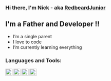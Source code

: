 ### Hi there, I'm Nick - aka [RedbeardJunior][website]

## I'm a Father and Developer !!
* I’m a single parent
* I love to code
* I’m currently learning everything

### Languages and Tools:




<a target="_blank" href="https://www.linkedin.com/in/nick-d-202652104/">
  <img align="left" alt="LinkdeIN" width="22px" src="https://cdn.jsdelivr.net/npm/simple-icons@v3/icons/linkedin.svg" />
</a>
<a target="_blank" href="https://www.instagram.com/redbeardjunior/">
  <img align="left" alt="Instagram" width="22px" src="https://cdn.jsdelivr.net/npm/simple-icons@v3/icons/instagram.svg" />
</a>
<a target="_blank" href="https://dev.to/redbeardjunior">
  <img align="left" alt="Devto" width="22px" src="https://cdn.jsdelivr.net/npm/simple-icons@v3/icons/dev-dot-to.svg" />
</a>
<a target="_blank" href="mailto:Info@nodefion.nl">
  <img align="left" alt="Gmail" width="22px" src="https://cdn.jsdelivr.net/npm/simple-icons@v3/icons/gmail.svg" />
</a>

[website]: http://Nodefion.com
